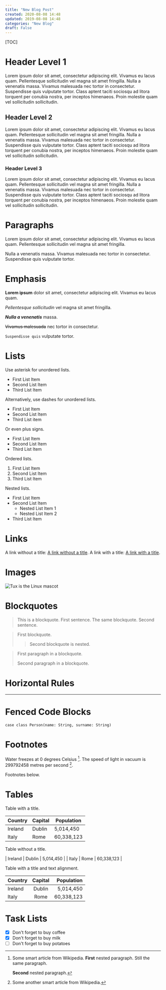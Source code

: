 ```yaml
---
title: "New Blog Post"
created: 2020-08-08 14:48
updated: 2019-08-08 14:48
categories: "New Blog"
draft: False
---
```


[TOC]

# Header Level 1

Lorem ipsum dolor sit amet, consectetur adipiscing elit. Vivamus eu lacus quam.
Pellentesque sollicitudin vel magna sit amet fringilla.
Nulla a venenatis massa.
Vivamus malesuada nec tortor in consectetur.
Suspendisse quis vulputate tortor.
Class aptent taciti sociosqu ad litora torquent per conubia nostra, per inceptos himenaeos.
Proin molestie quam vel sollicitudin sollicitudin.

## Header Level 2

Lorem ipsum dolor sit amet, consectetur adipiscing elit. Vivamus eu lacus quam.
Pellentesque sollicitudin vel magna sit amet fringilla.
Nulla a venenatis massa.
Vivamus malesuada nec tortor in consectetur.
Suspendisse quis vulputate tortor.
Class aptent taciti sociosqu ad litora torquent per conubia nostra, per inceptos himenaeos.
Proin molestie quam vel sollicitudin sollicitudin.

### Header Level 3

Lorem ipsum dolor sit amet, consectetur adipiscing elit. Vivamus eu lacus quam.
Pellentesque sollicitudin vel magna sit amet fringilla.
Nulla a venenatis massa.
Vivamus malesuada nec tortor in consectetur.
Suspendisse quis vulputate tortor.
Class aptent taciti sociosqu ad litora torquent per conubia nostra, per inceptos himenaeos.
Proin molestie quam vel sollicitudin sollicitudin.

# Paragraphs

Lorem ipsum dolor sit amet, consectetur adipiscing elit.
Vivamus eu lacus quam.
Pellentesque sollicitudin vel magna sit amet fringilla.

Nulla a venenatis massa.
Vivamus malesuada nec tortor in consectetur.  
Suspendisse quis vulputate tortor.

# Emphasis

**Lorem ipsum** dolor sit amet, consectetur adipiscing elit. Vivamus eu lacus quam.

*Pellentesque sollicitudin* vel magna sit amet fringilla.

***Nulla a venenatis*** massa.

~~Vivamus malesuada~~ nec tortor in consectetur.

`Suspendisse quis` vulputate tortor.

# Lists

Use asterisk for unordered lists.

* First List Item
* Second List Item
* Third List Item

Alternatively, use dashes for unordered lists.

- First List Item
- Second List Item
- Third List item

Or even plus signs.

+ First List Item
+ Second List Item
+ Third List Item

Ordered lists.

1. First List Item
1. Second List Item
1. Third List Item

Nested lists.

* First List Item
* Second List Item
  * Nested List Item 1
  * Nested List Item 2
* Third List Item

# Links

A link without a title: [A link without a title](https://example.org).
A link with a title: [A link with a title](https://example.org "Link Title").

# Images

![Tux is the Linux mascot](Tux.png)

# Blockquotes

> This is a blockquote. First sentence.
> The same blockquote. Second sentence.

> First blockquote.
>> Second blockquote is nested.

> First paragraph in a blockquote.
> 
> Second paragraph in a blockquote.

# Horizontal Rules

___

# Fenced Code Blocks

```
case class Person(name: String, surname: String)
```

# Footnotes

Water freezes at 0 degrees Celsius [^1].
The speed of light in vacuum is 299792458 metres per second [^2].

Footnotes below.

[^1]: Some smart article from Wikipedia.
    **First** nested paragraph.
    Still the same paragraph.

    **Second** nested paragraph.
[^2]: Some another smart article from Wikipedia. 

# Tables

Table with a title.

| Country | Capital |  Population  |
|   ---   |   ---   |    ---       |
| Ireland | Dublin  |  5,014,450   |
| Italy   | Rome    |  60,338,123  |

Table without a title.

| Ireland | Dublin  |  5,014,450   |
| Italy   | Rome    |  60,338,123  |

Table with a title and text alignment.

| Country | Capital |  Population  |
|   :---  |  :---:  |    ---:      |
| Ireland | Dublin  |  5,014,450   |
| Italy   | Rome    |  60,338,123  |

# Task Lists

- [x] Don't forget to buy coffee
- [x] Don't forget to buy milk
- [ ] Don't forget to buy potatoes
